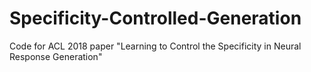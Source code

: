 # Specificity-Controlled-Generation
Code for ACL 2018 paper "Learning to Control the Specificity in Neural Response Generation" 
